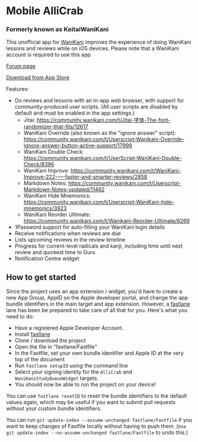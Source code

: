 # Mobile AlliCrab
### Formerly known as KeitaiWaniKani

This unofficial app for [WaniKani](https://www.wanikani.com) improves the experience of doing WaniKani lessons and reviews while on iOS devices.  Please note that a WaniKani account is required to use this app.

[Forum page](https://community.wanikani.com/t/iOS-Mobile-AlliCrab-for-WaniKani/10065)

[Download from App Store](https://itunes.apple.com/us/app/keitaiwanikani/id1031055291?ls=1&mt=8)

Features:
* Do reviews and lessons with an in-app web browser, with support for community-produced user scripts.  (All user scripts are disabled by default and must be enabled in the app settings.)
    * Jitai: https://community.wanikani.com/t/Jitai-字体-The-font-randomizer-that-fits/12617
    * WaniKani Override (also known as the "ignore answer" script): https://community.wanikani.com/t/Userscript-Wanikani-Override-ignore-answer-button-active-support/17999
    * WaniKani Double Check: https://community.wanikani.com/t/UserScript-WaniKani-Double-Check/8396
    * WaniKani Improve: https://community.wanikani.com/t/WaniKani-Improve-222-—-faster-and-smarter-reviews/2858
    * Markdown Notes: https://community.wanikani.com/t/Userscript-Markdown-Notes-updated/11462
    * WaniKani Hide Mnemonics: https://community.wanikani.com/t/Userscript-WaniKani-hide-mnemonics/3923
    * WaniKani Reorder Ultimate: https://community.wanikani.com/t/Wanikani-Reorder-Ultimate/8269
* 1Password support for auto-filling your WaniKani login details
* Receive notifications when reviews are due
* Lists upcoming reviews in the review timeline
* Progress for current-level radicals and kanji, including time until next review and quickest time to Guru
* Notification Centre widget

## How to get started
Since the project uses an app extension / widget, you'd have to create a new App Group, AppID on the Apple developer portal, and change the app bundle identifiers in the main target and app extension. However, a [fastlane](https://github.com/fastlane/fastlane) lane has been be prepared to take care of all that for you. Here's what you need to do:
- Have a registered Apple Developer Account.
- Install [fastlane](https://github.com/fastlane/fastlane)
- Clone / download the project
- Open the file in "fastlane/Fastfile"
- In the Fastfile, set your own bundle identifier and Apple ID at the very top of the document
- Run `fastlane setupID` using the command line
- Select your signing identity for the `AlliCrab` and `WaniKaniStudyQueueWidget` targets.
- You should now be able to run the project on your device!

You can use `fastlane resetID` to reset the bundle identifiers to the default values again, which may be useful if you want to submit pull requests without your custom bundle identifiers.

You can run `git update-index --assume-unchanged fastlane/Fastfile` if you want to keep changes of Fastfile locally without having to push them. (`Use git update-index --no-assume-unchanged fastlane/Fastfile` to undo this.)
